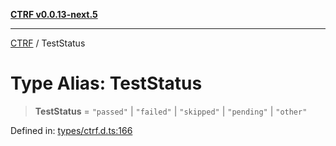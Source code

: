 [**CTRF v0.0.13-next.5**](../README.md)

***

[CTRF](../README.md) / TestStatus

# Type Alias: TestStatus

> **TestStatus** = `"passed"` \| `"failed"` \| `"skipped"` \| `"pending"` \| `"other"`

Defined in: [types/ctrf.d.ts:166](https://github.com/ctrf-io/ctrf-core-js/blob/main/types/ctrf.d.ts#L166)

